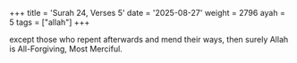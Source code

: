 +++
title = 'Surah 24, Verses 5'
date = '2025-08-27'
weight = 2796
ayah = 5
tags = ["allah"]
+++

except those who repent afterwards and mend their ways, then surely Allah is All-Forgiving, Most Merciful.
